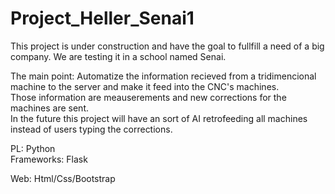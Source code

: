 # Project_Heller_Senai1

This project is under construction and have the goal to fullfill a need of a big company.
We are testing it in a school named Senai.

The main point: Automatize the information recieved from a tridimencional machine to the server and make it feed into the CNC's machines.                
Those information are meauserements and new corrections for the machines are sent.<br>
In the future this project will have an sort of AI retrofeeding all machines instead of users typing the corrections.
                
PL: Python            
Frameworks: Flask




Web: Html/Css/Bootstrap
